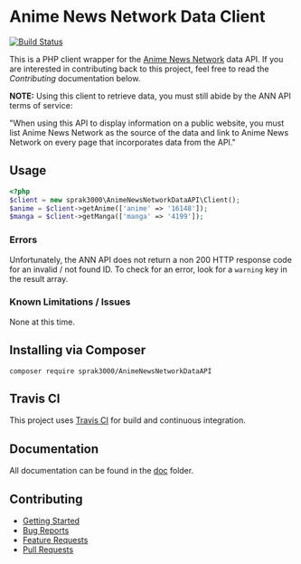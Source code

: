 # Anime News Network Data Client
[![Build Status](http://travis-ci.org/sprak3000/AnimeNewsNetworkDataAPI.svg)](http://github.com/sprak3000/AnimeNewsNetworkDataAPI)

This is a PHP client wrapper for the [Anime News Network](http://www.animenewsnetwork.com/encyclopedia/api.php) data
API. If you are interested in contributing back to this project, feel free to read the *Contributing* documentation
below.

**NOTE:** 
Using this client to retrieve data, you must still abide by the ANN API terms of service:

"When using this API to display information on a public website, you must list Anime News Network as the
source of the data and link to Anime News Network on every page that incorporates data from the API."

## Usage
```php
<?php
$client = new sprak3000\AnimeNewsNetworkDataAPI\Client();
$anime = $client->getAnime(['anime' => '16148']);
$manga = $client->getManga(['manga' => '4199']);
```

### Errors

Unfortunately, the ANN API does not return a non 200 HTTP response code for an invalid / not found ID. To check for an
error, look for a `warning` key in the result array.

### Known Limitations / Issues
None at this time.

## Installing via Composer
```
composer require sprak3000/AnimeNewsNetworkDataAPI
```

## Travis CI

This project uses [Travis CI](https://travis-ci.org/sprak3000/AnimeNewsNetworkDataAPI) for build and continuous integration.

## Documentation

All documentation can be found in the [doc](https://github.com/sprak3000/AnimeNewsNetworkDataAPI/blob/master/doc) folder.

## Contributing

* [Getting Started](https://github.com/sprak3000/AnimeNewsNetworkDataAPI/blob/master/doc/CONTRIBUTING.md)
* [Bug Reports](https://github.com/sprak3000/AnimeNewsNetworkDataAPI/blob/master/doc/CONTRIBUTING.md#bug-reports)
* [Feature Requests](https://github.com/sprak3000/AnimeNewsNetworkDataAPI/blob/master/doc/CONTRIBUTING.md#feature-requests)
* [Pull Requests](https://github.com/sprak3000/AnimeNewsNetworkDataAPI/blob/master/doc/CONTRIBUTING.md#pull-requests)
